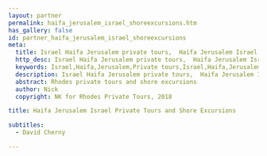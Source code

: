 ```yaml
---
layout: partner
permalink: haifa_jerusalem_israel_shoreexcursions.htm
has_gallery: false
id: partner_haifa_jerusalem_israel_shoreexcursions
meta:
  title: Israel Haifa Jerusalem private tours,  Haifa Jerusalem Israel private guides drivers , Haifa Jerusalem Israel Private shore excursions, Israel driver guide
  http_desc: Israel Haifa Jerusalem private tours,  Haifa Jerusalem Israel private guides drivers, Haifa Jerusalem Israel Private shore excursions, Israel driver guide
  keywords: Israel,Haifa,Jerusalem,Private tours,Israel,Haifa,Jerusalem,Private,day trips,driver guide,Israel,Haifa,Jerusalem,Private,shore excursions
  description: Israel Haifa Jerusalem private tours,  Haifa Jerusalem Israel private guides drivers, Haifa Jerusalem Israel Private shore excursions, Israel driver guide
  abstract: Rhodes private tours and shore excursions
  author: Nick
  copyright: NK for Rhodes Private Tours, 2018

title: Haifa Jerusalem Israel Private Tours and Shore Excursions

subtitles:
  - David Cherny

---
```

